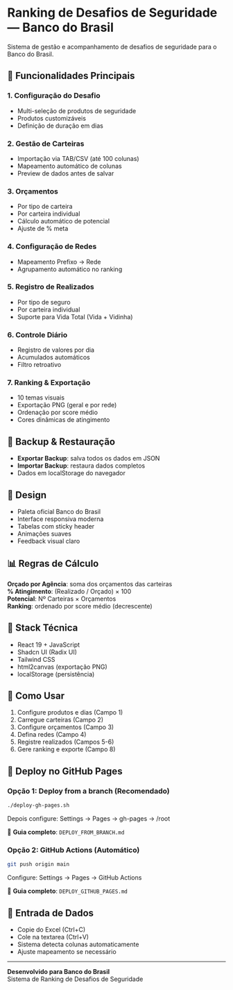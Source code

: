 # Ranking de Desafios de Seguridade — Banco do Brasil

Sistema de gestão e acompanhamento de desafios de seguridade para o Banco do Brasil.

## 🎯 Funcionalidades Principais

### 1. Configuração do Desafio
- Multi-seleção de produtos de seguridade
- Produtos customizáveis
- Definição de duração em dias

### 2. Gestão de Carteiras
- Importação via TAB/CSV (até 100 colunas)
- Mapeamento automático de colunas
- Preview de dados antes de salvar

### 3. Orçamentos
- Por tipo de carteira
- Por carteira individual
- Cálculo automático de potencial
- Ajuste de % meta

### 4. Configuração de Redes
- Mapeamento Prefixo → Rede
- Agrupamento automático no ranking

### 5. Registro de Realizados
- Por tipo de seguro
- Por carteira individual
- Suporte para Vida Total (Vida + Vidinha)

### 6. Controle Diário
- Registro de valores por dia
- Acumulados automáticos
- Filtro retroativo

### 7. Ranking & Exportação
- 10 temas visuais
- Exportação PNG (geral e por rede)
- Ordenação por score médio
- Cores dinâmicas de atingimento

## 💾 Backup & Restauração

- **Exportar Backup**: salva todos os dados em JSON
- **Importar Backup**: restaura dados completos
- Dados em localStorage do navegador

## 🎨 Design

- Paleta oficial Banco do Brasil
- Interface responsiva moderna
- Tabelas com sticky header
- Animações suaves
- Feedback visual claro

## 📊 Regras de Cálculo

**Orçado por Agência**: soma dos orçamentos das carteiras  
**% Atingimento**: (Realizado / Orçado) × 100  
**Potencial**: Nº Carteiras × Orçamentos  
**Ranking**: ordenado por score médio (decrescente)

## 🚀 Stack Técnica

- React 19 + JavaScript
- Shadcn UI (Radix UI)
- Tailwind CSS
- html2canvas (exportação PNG)
- localStorage (persistência)

## 📝 Como Usar

1. Configure produtos e dias (Campo 1)
2. Carregue carteiras (Campo 2)
3. Configure orçamentos (Campo 3)
4. Defina redes (Campo 4)
5. Registre realizados (Campos 5-6)
6. Gere ranking e exporte (Campo 8)

## 🚀 Deploy no GitHub Pages

### Opção 1: Deploy from a branch (Recomendado)
```bash
./deploy-gh-pages.sh
```
Depois configure: Settings → Pages → gh-pages → /root

📖 **Guia completo**: `DEPLOY_FROM_BRANCH.md`

### Opção 2: GitHub Actions (Automático)
```bash
git push origin main
```
Configure: Settings → Pages → GitHub Actions

📖 **Guia completo**: `DEPLOY_GITHUB_PAGES.md`

## 🔧 Entrada de Dados

- Copie do Excel (Ctrl+C)
- Cole na textarea (Ctrl+V)
- Sistema detecta colunas automaticamente
- Ajuste mapeamento se necessário

---

**Desenvolvido para Banco do Brasil**  
Sistema de Ranking de Desafios de Seguridade
